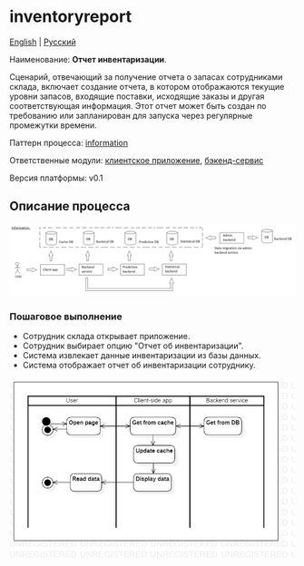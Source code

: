 # inventoryreport

[English](inventoryreport.md) | [Русский](inventoryreport.ru.md)

Наименование: **Отчет инвентаризации**.

Сценарий, отвечающий за получение отчета о запасах сотрудниками склада, включает создание отчета, в котором отображаются текущие уровни запасов, входящие поставки, исходящие заказы и другая соответствующая информация.
Этот отчет может быть создан по требованию или запланирован для запуска через регулярные промежутки времени.

Паттерн процесса: [information](../../processpatterns/information.md)

Ответственные модули: [клиентское приложение](../../frontend/warehouseclient.md), [бэкенд-сервис](../../backend/warehousebackend.md)

Версия платформы: v0.1

## Описание процесса

![information_overall](../../img/processpatterns/information_overall.png)

### Пошаговое выполнение

- Сотрудник склада открывает приложение.
- Сотрудник выбирает опцию "Отчет об инвентаризации".
- Система извлекает данные инвентаризации из базы данных.
- Система отображает отчет об инвентаризации сотруднику.

![customer.allorders](../../img/activitydiagrams/customer.allorders.png)
